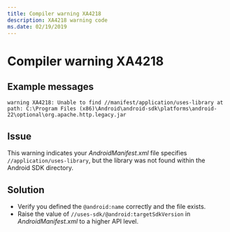 ```yaml
---
title: Compiler warning XA4218
description: XA4218 warning code
ms.date: 02/19/2019
---
```

# Compiler warning XA4218

## Example messages

```
warning XA4218: Unable to find //manifest/application/uses-library at path: C:\Program Files (x86)\Android\android-sdk\platforms\android-22\optional\org.apache.http.legacy.jar
```

## Issue

This warning indicates your *AndroidManifest.xml* file specifies
`//application/uses-library`, but the library was not found within the
Android SDK directory.

## Solution

* Verify you defined the `@android:name` correctly and the file
  exists.
* Raise the value of `//uses-sdk/@android:targetSdkVersion` in
  *AndroidManifest.xml* to a higher API level.

